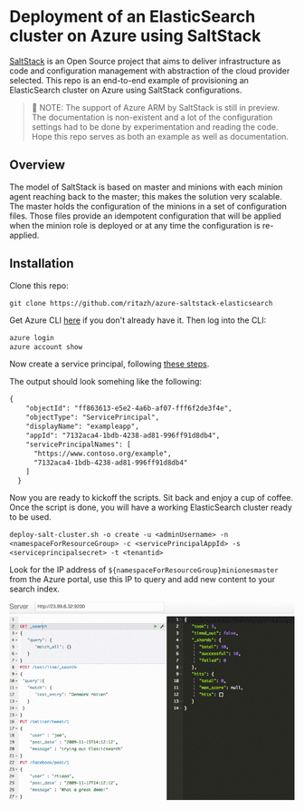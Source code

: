 # Deployment of an ElasticSearch cluster on Azure using SaltStack

[SaltStack](https://github.com/saltstack/salt) is an Open Source project that aims to deliver infrastructure as code and configuration management with abstraction of the cloud provider selected. This repo is an end-to-end example of provisioning an ElasticSearch cluster on Azure using SaltStack configurations.

> :triangular_flag_on_post: NOTE: The support of Azure ARM by SaltStack is still in preview. The documentation is non-existent and a lot of the configuration settings had to be done by experimentation and reading the code. Hope this repo serves as both an example as well as documentation.

## Overview
The model of SaltStack is based on master and minions with each minion agent reaching back to the master; this makes the solution very scalable. The master holds the configuration of the minions in a set of configuration files. Those files provide an idempotent configuration that will be applied when the minion role is deployed or at any time the configuration is re-applied.

## Installation
Clone this repo:

    git clone https://github.com/ritazh/azure-saltstack-elasticsearch

Get Azure CLI [here](https://docs.microsoft.com/en-us/azure/xplat-cli-install) if you don't already have it. Then log into the CLI:
	
	azure login
	azure account show

Now create a service principal, following [these steps](https://docs.microsoft.com/en-us/azure/azure-resource-manager/resource-group-authenticate-service-principal-cli).

The output should look somehing like the following:
```
{
    "objectId": "ff863613-e5e2-4a6b-af07-fff6f2de3f4e",
    "objectType": "ServicePrincipal",
    "displayName": "exampleapp",
    "appId": "7132aca4-1bdb-4238-ad81-996ff91d8db4",
    "servicePrincipalNames": [
      "https://www.contoso.org/example",
      "7132aca4-1bdb-4238-ad81-996ff91d8db4"
    ]
  }

```

Now you are ready to kickoff the scripts. Sit back and enjoy a cup of coffee. Once the script is done, you will have a working ElasticSearch cluster ready to be used. 
  	
  	deploy-salt-cluster.sh -o create -u <adminUsername> -n <namespaceForResourceGroup> -c <servicePrincipalAppId> -s <serviceprincipalsecret> -t <tenantid>

Look for the IP address of `${namespaceForResourceGroup}minionesmaster` from the Azure portal, use this IP to query and add new content to your search index. 

![ElasticSearch on Azure Using SaltStack](demo.gif)

